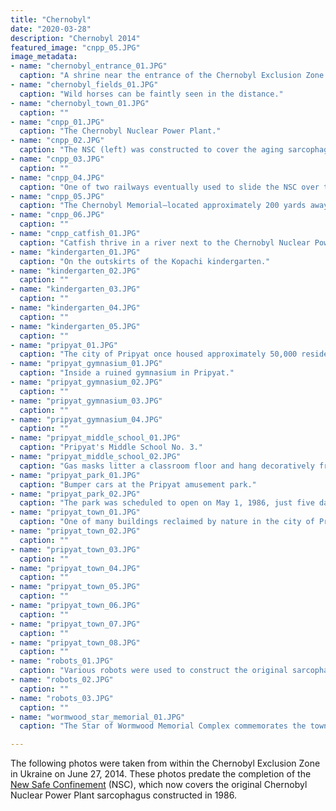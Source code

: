 ```yaml
---
title: "Chernobyl"
date: "2020-03-28"
description: "Chernobyl 2014"
featured_image: "cnpp_05.JPG"
image_metadata:
- name: "chernobyl_entrance_01.JPG"
  caption: "A shrine near the entrance of the Chernobyl Exclusion Zone."
- name: "chernobyl_fields_01.JPG"
  caption: "Wild horses can be faintly seen in the distance."
- name: "chernobyl_town_01.JPG"
  caption: ""
- name: "cnpp_01.JPG"
  caption: "The Chernobyl Nuclear Power Plant."
- name: "cnpp_02.JPG"
  caption: "The NSC (left) was constructed to cover the aging sarcophagus which contained the exploded reactor."
- name: "cnpp_03.JPG"
  caption: ""
- name: "cnpp_04.JPG"
  caption: "One of two railways eventually used to slide the NSC over the exploded reactor."
- name: "cnpp_05.JPG"
  caption: "The Chernobyl Memorial—located approximately 200 yards away from the exploded reactor."
- name: "cnpp_06.JPG"
  caption: ""
- name: "cnpp_catfish_01.JPG"
  caption: "Catfish thrive in a river next to the Chernobyl Nuclear Power Plant. Some have lived long enough to reach six feet in length."
- name: "kindergarten_01.JPG"
  caption: "On the outskirts of the Kopachi kindergarten."
- name: "kindergarten_02.JPG"
  caption: ""
- name: "kindergarten_03.JPG"
  caption: ""
- name: "kindergarten_04.JPG"
  caption: ""
- name: "kindergarten_05.JPG"
  caption: ""
- name: "pripyat_01.JPG"
  caption: "The city of Pripyat once housed approximately 50,000 residents. It is now entirely abandoned."
- name: "pripyat_gymnasium_01.JPG"
  caption: "Inside a ruined gymnasium in Pripyat."
- name: "pripyat_gymnasium_02.JPG"
  caption: ""
- name: "pripyat_gymnasium_03.JPG"
  caption: ""
- name: "pripyat_gymnasium_04.JPG"
  caption: ""
- name: "pripyat_middle_school_01.JPG"
  caption: "Pripyat's Middle School No. 3."
- name: "pripyat_middle_school_02.JPG"
  caption: "Gas masks litter a classroom floor and hang decoratively from the ceiling."
- name: "pripyat_park_01.JPG"
  caption: "Bumper cars at the Pripyat amusement park."
- name: "pripyat_park_02.JPG"
  caption: "The park was scheduled to open on May 1, 1986, just five days after the disaster on April 26, 1986."
- name: "pripyat_town_01.JPG"
  caption: "One of many buildings reclaimed by nature in the city of Pripyat."
- name: "pripyat_town_02.JPG"
  caption: ""
- name: "pripyat_town_03.JPG"
  caption: ""
- name: "pripyat_town_04.JPG"
  caption: ""
- name: "pripyat_town_05.JPG"
  caption: ""
- name: "pripyat_town_06.JPG"
  caption: ""
- name: "pripyat_town_07.JPG"
  caption: ""
- name: "pripyat_town_08.JPG"
  caption: ""
- name: "robots_01.JPG"
  caption: "Various robots were used to construct the original sarcophagus in the aftermath of the disaster."
- name: "robots_02.JPG"
  caption: ""
- name: "robots_03.JPG"
  caption: ""
- name: "wormwood_star_memorial_01.JPG"
  caption: "The Star of Wormwood Memorial Complex commemorates the towns that were evacuated after the disaster."

---
```


The following photos were taken from within the Chernobyl Exclusion Zone in Ukraine on June 27, 2014. These photos predate the completion of the <a href="https://en.wikipedia.org/wiki/Chernobyl_New_Safe_Confinement">New Safe Confinement</a> (NSC), which now covers the original Chernobyl Nuclear Power Plant sarcophagus constructed in 1986.
